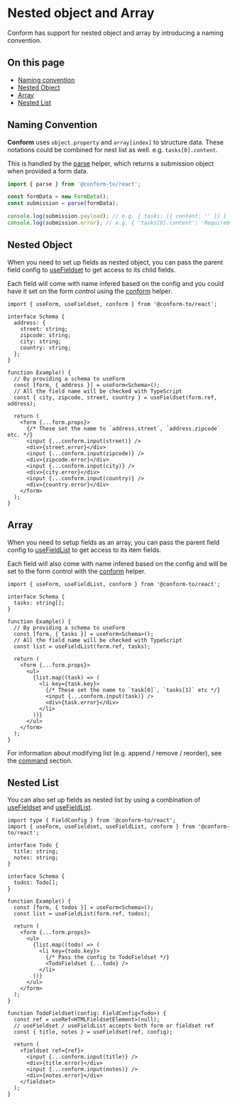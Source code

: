 # Nested object and Array

Conform has support for nested object and array by introducing a naming convention.

<!-- aside -->

## On this page

- [Naming convention](#naming-convention)
- [Nested Object](#nested-object)
- [Array](#array)
- [Nested List](#nested-list)

<!-- /aside -->

## Naming Convention

**Conform** uses `object.property` and `array[index]` to structure data. These notations could be combined for nest list as well. e.g. `tasks[0].content`.

This is handled by the [parse](/packages/conform-react/README.md#parse) helper, which returns a submission object when provided a form data.

```ts
import { parse } from '@conform-to/react';

const formData = new FormData();
const submission = parse(formData);

console.log(submission.payload); // e.g. { tasks: [{ content: '' }] }
console.log(submission.error); // e.g. { 'tasks[0].content': 'Required' }
```

## Nested Object

When you need to set up fields as nested object, you can pass the parent field config to [useFieldset](/packages/conform-react/README.md#usefieldset) to get access to its child fields.

Each field will come with name infered based on the config and you could have it set on the form control using the [conform](/packages/conform-react/README.md#conform) helper.

```tsx
import { useForm, useFieldset, conform } from '@conform-to/react';

interface Schema {
  address: {
    street: string;
    zipcode: string;
    city: string;
    country: string;
  };
}

function Example() {
  // By providing a schema to useForm
  const [form, { address }] = useForm<Schema>();
  // All the field name will be checked with TypeScript
  const { city, zipcode, street, country } = useFieldset(form.ref, address);

  return (
    <form {...form.props}>
      {/* These set the name to `address.street`, `address.zipcode` etc. */}
      <input {...conform.input(street)} />
      <div>{street.error}</div>
      <input {...conform.input(zipcode)} />
      <div>{zipcode.error}</div>
      <input {...conform.input(city)} />
      <div>{city.error}</div>
      <input {...conform.input(country)} />
      <div>{country.error}</div>
    </form>
  );
}
```

## Array

When you need to setup fields as an array, you can pass the parent field config to [useFieldList](/packages/conform-react/README.md#usefieldlist) to get access to its item fields.

Each field will also come with name infered based on the config and will be set to the form control with the [conform](/packages/conform-react/README.md#conform) helper.

```tsx
import { useForm, useFieldList, conform } from '@conform-to/react';

interface Schema {
  tasks: string[];
}

function Example() {
  // By providing a schema to useForm
  const [form, { tasks }] = useForm<Schema>();
  // All the field name will be checked with TypeScript
  const list = useFieldList(form.ref, tasks);

  return (
    <form {...form.props}>
      <ul>
        {list.map((task) => (
          <li key={task.key}>
            {/* These set the name to `task[0]`, `tasks[1]` etc */}
            <input {...conform.input(task)} />
            <div>{task.error}</div>
          </li>
        ))}
      </ul>
    </form>
  );
}
```

For information about modifying list (e.g. append / remove / reorder), see the [command](/docs/commands.md) section.

## Nested List

You can also set up fields as nested list by using a combination of [useFieldset](/packages/conform-react/README.md#usefieldset) and [useFieldList](/packages/conform-react/README.md#usefieldlist).

```tsx
import type { FieldConfig } from '@conform-to/react';
import { useForm, useFieldset, useFieldList, conform } from '@conform-to/react';

interface Todo {
  title: string;
  notes: string;
}

interface Schema {
  todos: Todo[];
}

function Example() {
  const [form, { todos }] = useForm<Schema>();
  const list = useFieldList(form.ref, todos);

  return (
    <form {...form.props}>
      <ul>
        {list.map((todo) => (
          <li key={todo.key}>
            {/* Pass the config to TodoFieldset */}
            <TodoFieldset {...todo} />
          </li>
        ))}
      </ul>
    </form>
  );
}

function TodoFieldset(config: FieldConfig<Todo>) {
  const ref = useRef<HTMLFieldsetElement>(null);
  // useFieldset / useFieldList accepts both form or fieldset ref
  const { title, notes } = useFieldset(ref, config);

  return (
    <fieldset ref={ref}>
      <input {...conform.input(title)} />
      <div>{title.error}</div>
      <input {...conform.input(notes)} />
      <div>{notes.error}</div>
    </fieldset>
  );
}
```
